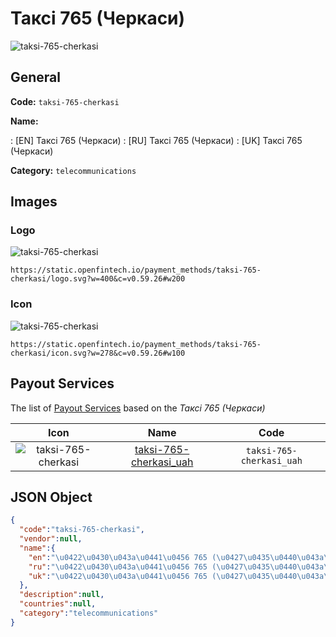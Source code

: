 
# Таксі 765 (Черкаси) 
![taksi-765-cherkasi](https://static.openfintech.io/payment_methods/taksi-765-cherkasi/logo.svg?w=400&c=v0.59.26#w200)  

## General 
**Code:** `taksi-765-cherkasi` 
 
**Name:** 
 
:	[EN] Таксі 765 (Черкаси) 
:	[RU] Таксі 765 (Черкаси) 
:	[UK] Таксі 765 (Черкаси) 
 
**Category:** `telecommunications` 
 

## Images 

### Logo 
![taksi-765-cherkasi](https://static.openfintech.io/payment_methods/taksi-765-cherkasi/logo.svg?w=400&c=v0.59.26#w200)  

```
https://static.openfintech.io/payment_methods/taksi-765-cherkasi/logo.svg?w=400&c=v0.59.26#w200
```  

### Icon 
![taksi-765-cherkasi](https://static.openfintech.io/payment_methods/taksi-765-cherkasi/icon.svg?w=278&c=v0.59.26#w100)  

```
https://static.openfintech.io/payment_methods/taksi-765-cherkasi/icon.svg?w=278&c=v0.59.26#w100
```  

## Payout Services 
 
The list of [Payout Services](/payout-services/) based on the _Таксі 765 (Черкаси)_ 

|Icon|Name|Code| 
|:---:|:---:|:---:| 
|![taksi-765-cherkasi](https://static.openfintech.io/payout_methods/taksi-765-cherkasi/icon.svg?w=278&c=v0.59.26#w40) |[taksi-765-cherkasi_uah](/payout-services/taksi-765-cherkasi_uah/)|`taksi-765-cherkasi_uah`| 
 

## JSON Object 

```json
{
  "code":"taksi-765-cherkasi",
  "vendor":null,
  "name":{
    "en":"\u0422\u0430\u043a\u0441\u0456 765 (\u0427\u0435\u0440\u043a\u0430\u0441\u0438)",
    "ru":"\u0422\u0430\u043a\u0441\u0456 765 (\u0427\u0435\u0440\u043a\u0430\u0441\u0438)",
    "uk":"\u0422\u0430\u043a\u0441\u0456 765 (\u0427\u0435\u0440\u043a\u0430\u0441\u0438)"
  },
  "description":null,
  "countries":null,
  "category":"telecommunications"
}
```  
